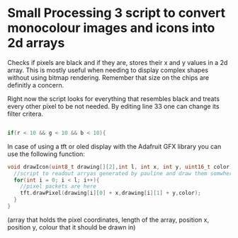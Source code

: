# Small Processing 3 script to convert monocolour images and icons into 2d arrays

Checks if pixels are black and if they are, stores their x and y values in a 2d array.
This is mostly useful when needing to display complex shapes without using bitmap rendering. Remember that size on the chips are definitly a concern.

Right now the script looks for everything that resembles black and treats every other pixel to be not needed. By editing line 33 one can change its filter critera.
```cpp

if(r < 10 && g < 10 && b < 10){

```

In case of using a tft or oled display with the Adafruit GFX library you can use the following function:

```cpp
void drawIcon(uint8_t drawing[][2],int l, int x, int y, uint16_t color){
  //script to readout arryas generated by pauline and draw them somwhere on the screen
  for(int i = 0; i < l; i++){
    //pixel packets are here
    tft.drawPixel(drawing[i][0] + x,drawing[i][1] + y,color);
  }
}
```
(array that holds the pixel coordinates, length of the array, position x, position y, colour that it should be drawn in)
